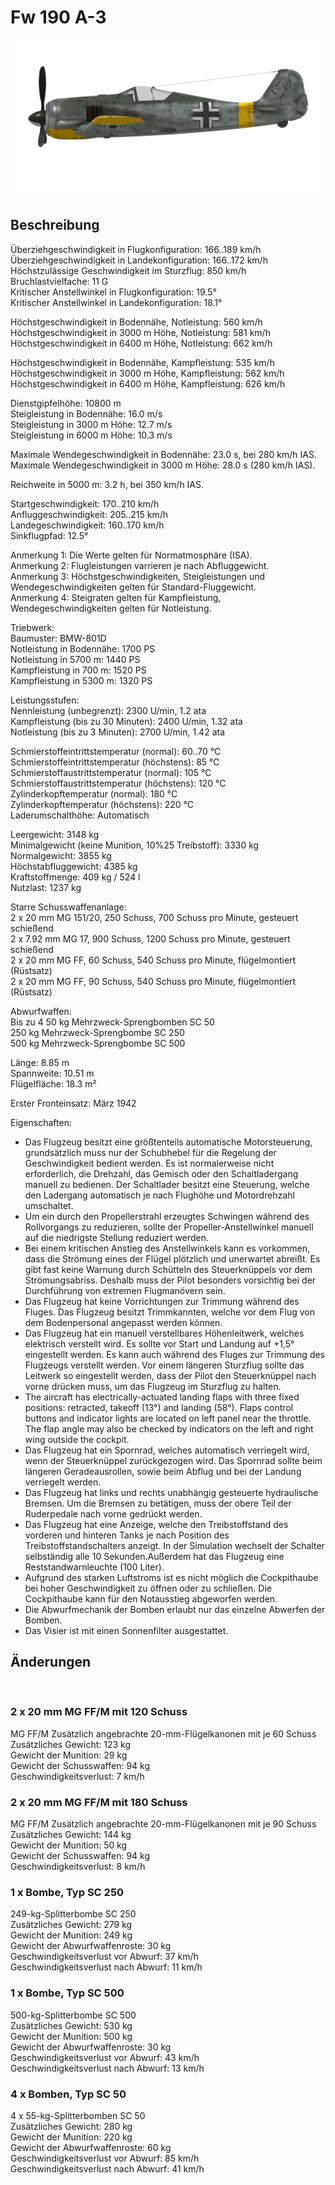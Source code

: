 # Fw 190 A-3  
  
![fw190a3](../images/fw190a3.png)  
  
## Beschreibung  
  
Überziehgeschwindigkeit in Flugkonfiguration: 166..189 km/h  
Überziehgeschwindigkeit in Landekonfiguration: 166..172 km/h  
Höchstzulässige Geschwindigkeit im Sturzflug: 850 km/h  
Bruchlastvielfache: 11 G  
Kritischer Anstellwinkel in Flugkonfiguration: 19.5°  
Kritischer Anstellwinkel in Landekonfiguration: 18.1°  
  
Höchstgeschwindigkeit in Bodennähe, Notleistung: 560 km/h  
Höchstgeschwindigkeit in 3000 m Höhe, Notleistung: 581 km/h  
Höchstgeschwindigkeit in 6400 m Höhe, Notleistung: 662 km/h  
  
Höchstgeschwindigkeit in Bodennähe, Kampfleistung: 535 km/h  
Höchstgeschwindigkeit in 3000 m Höhe, Kampfleistung: 562 km/h  
Höchstgeschwindigkeit in 6400 m Höhe, Kampfleistung: 626 km/h  
  
Dienstgipfelhöhe: 10800 m  
Steigleistung in Bodennähe: 16.0 m/s  
Steigleistung in 3000 m Höhe: 12.7 m/s  
Steigleistung in 6000 m Höhe: 10.3 m/s  
  
Maximale Wendegeschwindigkeit in Bodennähe: 23.0 s, bei 280 km/h IAS.  
Maximale Wendegeschwindigkeit in 3000 m Höhe: 28.0 s (280 km/h IAS).  
  
Reichweite in 5000 m: 3.2 h, bei 350 km/h IAS.  
  
Startgeschwindigkeit: 170..210 km/h  
Anfluggeschwindigkeit: 205..215 km/h  
Landegeschwindigkeit: 160..170 km/h  
Sinkflugpfad: 12.5°  
  
Anmerkung 1: Die Werte gelten für Normatmosphäre (ISA).  
Anmerkung 2: Flugleistungen varrieren je nach Abfluggewicht.  
Anmerkung 3: Höchstgeschwindigkeiten, Steigleistungen und Wendegeschwindigkeiten gelten für Standard-Fluggewicht.  
Anmerkung 4: Steigraten gelten für Kampfleistung, Wendegeschwindigkeiten gelten für Notleistung.  
  
Triebwerk:  
Baumuster: BMW-801D  
Notleistung in Bodennähe: 1700 PS  
Notleistung in 5700 m: 1440 PS  
Kampfleistung in 700 m: 1520 PS  
Kampfleistung in 5300 m: 1320 PS  
  
Leistungsstufen:  
Nennleistung (unbegrenzt): 2300 U/min, 1.2 ata  
Kampfleistung (bis zu 30 Minuten): 2400 U/min, 1.32 ata  
Notleistung (bis zu 3 Minuten): 2700 U/min, 1.42 ata  
  
Schmierstoffeintrittstemperatur (normal): 60..70 °C  
Schmierstoffeintrittstemperatur (höchstens): 85 °C  
Schmierstoffaustrittstemperatur (normal): 105 °C  
Schmierstoffaustrittstemperatur (höchstens): 120 °C  
Zylinderkopftemperatur (normal): 180 °C  
Zylinderkopftemperatur (höchstens): 220 °C  
Laderumschalthöhe: Automatisch  
  
Leergewicht: 3148 kg  
Minimalgewicht (keine Munition, 10%25 Treibstoff): 3330 kg  
Normalgewicht: 3855 kg  
Höchstabfluggewicht: 4385 kg  
Kraftstoffmenge: 409 kg / 524 l  
Nutzlast: 1237 kg  
  
Starre Schusswaffenanlage:  
2 x 20 mm MG 151/20, 250 Schuss, 700 Schuss pro Minute, gesteuert schießend  
2 x 7.92 mm MG 17, 900 Schuss, 1200 Schuss pro Minute, gesteuert schießend  
2 x 20 mm MG FF, 60 Schuss, 540 Schuss pro Minute, flügelmontiert (Rüstsatz)  
2 x 20 mm MG FF, 90 Schuss, 540 Schuss pro Minute, flügelmontiert (Rüstsatz)  
  
Abwurfwaffen:  
Bis zu 4 50 kg Mehrzweck-Sprengbomben SC 50  
250 kg Mehrzweck-Sprengbombe SC 250  
500 kg Mehrzweck-Sprengbombe SC 500  
  
Länge: 8.85 m  
Spannweite: 10.51 m  
Flügelfläche: 18.3 m²  
  
Erster Fronteinsatz: März 1942  
  
Eigenschaften:  
- Das Flugzeug besitzt eine größtenteils automatische Motorsteuerung, grundsätzlich muss nur der Schubhebel für die Regelung der Geschwindigkeit bedient werden. Es ist normalerweise nicht erforderlich, die Drehzahl, das Gemisch oder den Schaltladergang manuell zu bedienen. Der Schaltlader besitzt eine Steuerung, welche den Ladergang automatisch je nach Flughöhe und Motordrehzahl umschaltet.  
- Um ein durch den Propellerstrahl erzeugtes Schwingen während des Rollvorgangs zu reduzieren, sollte der Propeller-Anstellwinkel manuell auf die niedrigste Stellung reduziert werden.  
- Bei einem kritischen Anstieg des Anstellwinkels kann es vorkommen, dass die Strömung eines der Flügel plötzlich und unerwartet abreißt. Es gibt fast keine Warnung durch Schütteln des Steuerknüppels vor dem Strömungsabriss. Deshalb muss der Pilot besonders vorsichtig bei der Durchführung von extremen Flugmanövern sein.  
- Das Flugzeug hat keine Vorrichtungen zur Trimmung während des Fluges. Das Flugzeug besitzt Trimmkannten, welche vor dem Flug von dem Bodenpersonal angepasst werden können.  
- Das Flugzeug hat ein manuell verstellbares Höhenleitwerk, welches elektrisch verstellt wird. Es sollte vor Start und Landung auf +1,5° eingestellt werden. Es kann auch während des Fluges zur Trimmung des Flugzeugs verstellt werden. Vor einem längeren Sturzflug sollte das Leitwerk so eingestellt werden, dass der Pilot den Steuerknüppel nach vorne drücken muss, um das Flugzeug im Sturzflug zu halten.  
- The aircraft has electrically-actuated landing flaps with three fixed positions: retracted, takeoff (13°) and landing (58°). Flaps control buttons and indicator lights are located on left panel near the throttle. The flap angle may also be checked by indicators on the left and right wing outside the cockpit.  
- Das Flugzeug hat ein Spornrad, welches automatisch verriegelt wird, wenn der Steuerknüppel zurückgezogen wird. Das Spornrad sollte beim längeren Geradeausrollen, sowie beim Abflug und bei der Landung verriegelt werden.  
- Das Flugzeug hat links und rechts unabhängig gesteuerte hydraulische Bremsen. Um die Bremsen zu betätigen, muss der obere Teil der Ruderpedale nach vorne gedrückt werden.  
- Das Flugzeug hat eine Anzeige, welche den Treibstoffstand des vorderen und hinteren Tanks je nach Position des Treibstoffstandschalters anzeigt. In der Simulation wechselt der Schalter selbständig alle 10 Sekunden.Außerdem hat das Flugzeug eine Reststandwarnleuchte (100 Liter).  
- Aufgrund des starken Luftstroms ist es nicht möglich die Cockpithaube bei hoher Geschwindigkeit zu öffnen oder zu schließen. Die Cockpithaube kann für den Notausstieg abgeworfen werden.  
- Die Abwurfmechanik der Bomben erlaubt nur das einzelne Abwerfen der Bomben.  
- Das Visier ist mit einen Sonnenfilter ausgestattet.  
  
## Änderungen  
  ﻿
  
  
### 2 x 20 mm MG FF/M mit 120 Schuss  
  
MG FF/M Zusätzlich angebrachte 20-mm-Flügelkanonen mit je 60 Schuss  
Zusätzliches Gewicht: 123 kg  
Gewicht der Munition: 29 kg  
Gewicht der Schusswaffen: 94 kg  
Geschwindigkeitsverlust: 7 km/h  ﻿
  
  
### 2 x 20 mm MG FF/M mit 180 Schuss  
  
MG FF/M Zusätzlich angebrachte 20-mm-Flügelkanonen mit je 90 Schuss  
Zusätzliches Gewicht: 144 kg  
Gewicht der Munition: 50 kg  
Gewicht der Schusswaffen: 94 kg  
Geschwindigkeitsverlust: 8 km/h  ﻿
  
  
### 1 x Bombe, Typ SC 250   
  
249-kg-Splitterbombe SC 250  
Zusätzliches Gewicht: 279 kg  
Gewicht der Munition: 249 kg  
Gewicht der Abwurfwaffenroste: 30 kg  
Geschwindigkeitsverlust vor Abwurf: 37 km/h  
Geschwindigkeitsverlust nach Abwurf: 11 km/h  ﻿
  
  
### 1 x Bombe, Typ SC 500  
  
500-kg-Splitterbombe SC 500  
Zusätzliches Gewicht: 530 kg  
Gewicht der Munition: 500 kg  
Gewicht der Abwurfwaffenroste: 30 kg  
Geschwindigkeitsverlust vor Abwurf: 43 km/h  
Geschwindigkeitsverlust nach Abwurf: 13 km/h  ﻿
  
  
### 4 x Bomben, Typ SC 50   
  
4 x 55-kg-Splitterbomben SC 50  
Zusätzliches Gewicht: 280 kg  
Gewicht der Munition: 220 kg  
Gewicht der Abwurfwaffenroste: 60 kg  
Geschwindigkeitsverlust vor Abwurf: 85 km/h  
Geschwindigkeitsverlust nach Abwurf: 41 km/h  